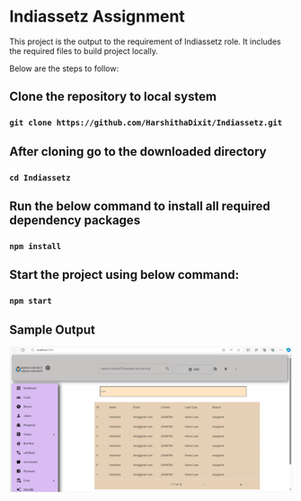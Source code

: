 # Indiassetz Assignment

This project is the output to the requirement of Indiassetz role. It includes the required files to build project locally.

Below are the steps to follow:

## Clone the repository to local system
### `git clone https://github.com/HarshithaDixit/Indiassetz.git`

## After cloning go to the downloaded directory
### `cd Indiassetz`

## Run the below command to install all required dependency packages
### `npm install`

## Start the project using below command:
### `npm start`

## Sample Output
<img src="./sample_output.PNG" alt="sample_output"/>

